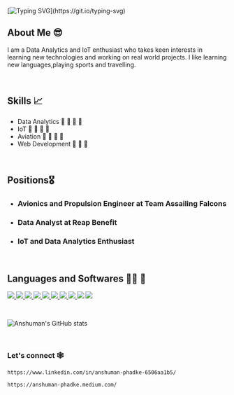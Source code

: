 [![Typing SVG](https://readme-typing-svg.herokuapp.com/?lines=Hello+Anshuman+Here!)](https://git.io/typing-svg)


## About Me 😎

I am a Data Analytics and IoT enthusiast who takes keen interests in learning new technologies and working on real world projects. I like learning new languages,playing sports and travelling.

<br>

## Skills 📈

* Data Analytics        🌟 🌟 🌟 🌟
* IoT                   🌟 🌟 🌟 🌟 
* Aviation              🌟 🌟 🌟 🌟
* Web Development       🌟 🌟 🌟

<br>

## Positions🎖️

* ### Avionics and Propulsion Engineer at Team Assailing Falcons
* ### Data Analyst at Reap Benefit
* ### IoT and Data Analytics Enthusiast

<br>

## Languages and Softwares 👨‍💻 🚀

<p align="left"> 
    <a href="https://www.programiz.com/c-programming" target="_blank"> <img src="https://img.icons8.com/color/48/000000/c-programming.png"/> </a> 
    <a href="https://www.w3schools.com/CPP/default.asp" target="_blank"> <img src="https://img.icons8.com/color/48/000000/c-plus-plus-logo.png"/> </a>
    <a href="https://www.python.org/" target="_blank"> <img src="https://img.icons8.com/color/48/000000/python--v1.png"/> </a>
    <a href="https://www.w3schools.com/html/" target="_blank"> <img src="https://img.icons8.com/color/48/000000/html-5--v1.png"/> </a> 
    <a href="https://www.w3schools.com/css/" target="_blank"> <img src="https://img.icons8.com/color/48/000000/css3.png"/> </a> 
    <a href="https://www.javascript.com/" target="_blank"> <img src="https://img.icons8.com/color/48/000000/javascript--v1.png"/> </a> 
    <a href="https://www.tableau.com/" target="_blank"> <img src="https://img.icons8.com/color/48/000000/tableau-software.png"/> </a> 
    <a href="https://git-scm.com/" target="_blank"> <img src="https://img.icons8.com/color/48/000000/git.png"/> </a> 
    <a href="https://www.arduino.cc/" target="_blank"> <img src="https://img.icons8.com/color/50/000000/arduino.png"/></a> 
    <a href="https://powerbi.microsoft.com/en-us/" target="_blank"> <img src="https://img.icons8.com/color/48/000000/power-bi.png"/></a> 

 </p>
 
 <br>
 
 ![Anshuman's GitHub stats](https://github-readme-stats.vercel.app/api?username=anshu1905&show_icons=true&theme=tokyonight)
 
 <br>
 
 ### Let's connect 🕸️
 
 ```
 https://www.linkedin.com/in/anshuman-phadke-6506aa1b5/
 
 https://anshuman-phadke.medium.com/
 
 ```
 
